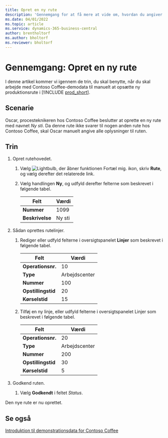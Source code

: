 ```yaml
---
title: Opret en ny rute
description: 'Gennemgang for at få mere at vide om, hvordan du angiver alle oplysninger om en ny rute manuelt i Business central.'
ms.date: 04/01/2022
ms.topic: article
ms.service: dynamics-365-business-central
author: brentholtorf
ms.author: bholtorf
ms.reviewer: bholtorf
---
```

# <a name="walkthrough-create-a-new-routing"></a>Gennemgang: Opret en ny rute

I denne artikel kommer vi igennem de trin, du skal benytte, når du skal arbejde med Contoso Coffee-demodata til manuelt at opsætte ny produktionsrute i [!INCLUDE [prod_short](../../includes/prod_short.md)].  

## <a name="scenario"></a>Scenarie

Oscar, procesteknikeren hos Contoso Coffee beslutter at oprette en ny rute med navnet *Ny sti*. Da denne rute ikke svarer til nogen anden rute hos Contoso Coffee, skal Oscar manuelt angive alle oplysninger til ruten.  

## <a name="steps"></a>Trin

1. Opret rutehovedet.  

    1. Vælg ![Lightbulb, der åbner funktionen Fortæl mig.](../../media/ui-search/search_small.png "Fortæl mig, hvad du vil foretage dig") ikon, skriv **Rute**, og vælg derefter det relaterede link.  

    2. Vælg handlingen **Ny**, og udfyld derefter felterne som beskrevet i følgende tabel.  

        |Felt  |Værdi  |
        |---------|---------|
        |**Nummer** |1099|
        |**Beskrivelse** |Ny sti|
2. Sådan oprettes rutelinjer.

    1. Rediger eller udfyld felterne i oversigtspanelet **Linjer** som beskrevet i følgende tabel.  

        |Felt  |Værdi  |
        |---------|---------|
        |**Operationsnr.** |10|
        |**Type** |Arbejdscenter|
        |**Nummer** |100|
        |**Opstillingstid** |20|
        |**Kørselstid** |15|

    2. Tilføj en ny linje, eller udfyld felterne i oversigtspanelet Linjer som beskrevet i følgende tabel.  

        |Felt  |Værdi  |
        |---------|---------|
        |**Operationsnr.** |20|
        |**Type** |Arbejdscenter|
        |**Nummer** |200|
        |**Opstillingstid** |30|
        |**Kørselstid** |5|
3. Godkend ruten.

    1. Vælg **Godkendt** i feltet *Status*.  

Den nye rute er nu oprettet.  

## <a name="see-also"></a>Se også

[Introduktion til demonstrationsdata for Contoso Coffee](../contoso-coffee-intro.md)  
